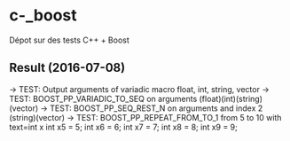 # c-_boost
Dépot sur des tests C++ + Boost

## Result (2016-07-08)
-> TEST: Output arguments of variadic macro
float, int, string, vector<int>
-> TEST: BOOST_PP_VARIADIC_TO_SEQ on arguments
(float)(int)(string)(vector<int>)
-> TEST: BOOST_PP_SEQ_REST_N on arguments and index 2
(string)(vector<int>)
-> TEST: BOOST_PP_REPEAT_FROM_TO_1 from 5 to 10 with text=int x
int x5 = 5; int x6 = 6; int x7 = 7; int x8 = 8; int x9 = 9;

